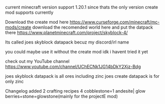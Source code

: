 current minecraft version support 1.20.1 since thats the only version create mod supports currently
 
 
 
Download the create mod here
https://www.curseforge.com/minecraft/mc-mods/create
download the recomended world here and put the datpack there
https://www.planetminecraft.com/project/skyblock-4/

Its called joes skyblock datapack becuz my discord/irl name 

you could maybe use it without the create mod idk i havent tried it yet

check out my YouTube channel
https://www.youtube.com/channel/UChECNk1JG14bDkY2Xjz-Bdg

joes skyblock datapack is all ores including zinc
joes create datapack is for only zinc

Changelog
added 2 crafting recipes 
4 cobblestone=1 andesite|
glow berries+stone=glowstone(mainly for the projectE mod)
